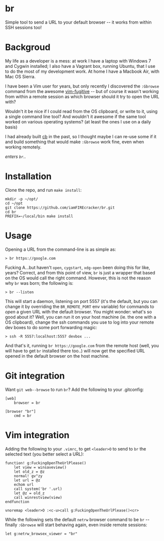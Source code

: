 # br

Simple tool to send a URL to your default browser -- it works from within SSH
sessions too!

# Backgroud

My life as a developer is a mess: at work I have a laptop with Windows 7 and
Cygwin installed; I also have a Vagrant box, running Ubuntu, that I use to do
the most of my development work.  At home I have a Macbook Air, with Mac OS
Sierra.

I have been a Vim user for years, but only recently I discovered the `:Gbrowse`
command from the awesome [vim-fugitive](https://github.com/tpope/vim-fugitive)
-- but of course it wasn't working from within a remote session as which
browser should it try to open the URL with?

Wouldn't it be nice if I could read from the OS clipboard, or write to it,
using a single command line tool? And wouldn't it awesome if the same tool
worked on various operating systems? (at least the ones I use on a daily basis)

I had already built [cb](https://github.com/iamFIREcracker/cb) in the past, so
I thought maybe I can re-use some if it and build something that would make
`:Gbrowse` work fine, even when working remotely.

_enters `br`.._

# Installation

Clone the repo, and run `make install`:

    mkdir -p ~/opt/
    cd ~/opt
    git clone https://github.com/iamFIREcracker/br.git
    cd br
    PREFIX=~/local/bin make install

# Usage

Opening a URL from the command-line is as simple as:

    > br https://google.com

Fucking A...but haven't `open`, `cygstart`, `xdg-open` been doing this for
like, years?  Correct, and from this point of view, `br` is just a wrapper that
based on the OS would call the right command.  However, this is not the reason
why `br` was born; the following is:

    > br --listen

This will start a daemon, listening on port 5557 (it's the default, but you can
change it by overriding the `BR_REMOTE_PORT` env variable) for commands to
_open_ a given URL with the default browser.  You might wonder: what's so good
about it?  Well, you can run it on your host machine (ie. the one with a OS
clipboard), change the ssh commands you use to log into your remote dev boxes
to do some port forwarding magic:

    > ssh -R 5557:localhost:5557 devbox ...

And that's it, running `br https://google.com` from the remote host (well, you
will have to get `br` installed there too..) will now get the specified URL
opened in the default browser on the host machine.

# Git integration

Want `git web--browse` to run `br`?  Add the following to your .gitconfig:

```
[web]
    browser = br

[browser "br"]
    cmd = br
```

# Vim integration

Adding the following to your `.vimrc`, to get `<leader>O` to send to `br` the
selected text (you better select a URL):

```vimscript
function! g:FuckingOpenTheUrlPlease()
    let view = winsaveview()
    let old_z = @z
    normal! gv"zy
    let url = @z
    echom url
    call system('br '.url)
    let @z = old_z
    call winrestview(view)
endfunction

vnoremap <leader>O :<c-u>call g:FuckingOpenTheUrlPlease()<cr>
```

While the following sets the default `netrw` browser command to be `br` --
finally `:Gbrowse` will start behaving again, even inside remote sessions:

```vimscript
let g:netrw_browsex_viewer = "br"
```
